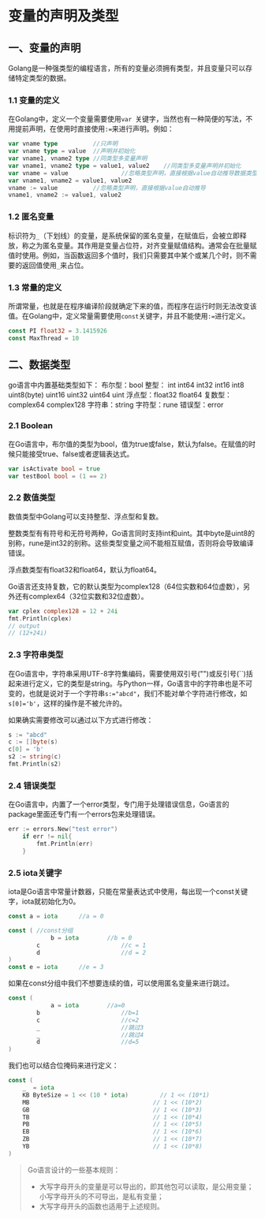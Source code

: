 # 变量的声明及类型






<extoc></extoc>

## 一、变量的声明

Golang是一种强类型的编程语言，所有的变量必须拥有类型，并且变量只可以存储特定类型的数据。

### 1.1 变量的定义

在Golang中，定义一个变量需要使用`var	`关键字，当然也有一种简便的写法，不用提前声明，在使用时直接使用`:=`来进行声明。例如：

```go
var vname type			//只声明
var vname type = value	//声明并初始化
var vname1, vname2 type	//同类型多变量声明
var vname1, vname2 type = value1, value2	//同类型多变量声明并初始化
var vname = value				//忽略类型声明，直接根据value自动推导数据类型
var vname1, vname2 = value1, value2
vname := value			//忽略类型声明，直接根据value自动推导
vname1, vname2 := value1, value2
```

### 1.2 匿名变量

标识符为`_`（下划线）的变量，是系统保留的匿名变量，在赋值后，会被立即释放，称之为匿名变量。其作用是变量占位符，对齐变量赋值结构。通常会在批量赋值时使用。例如，当函数返回多个值时，我们只需要其中某个或某几个时，则不需要的返回值使用`_`来占位。

### 1.3 常量的定义

所谓常量，也就是在程序编译阶段就确定下来的值，而程序在运行时则无法改变该值。在Golang中，定义常量需要使用`const`关键字，并且不能使用`:=`进行定义。

```go
const PI float32 = 3.1415926
const MaxThread = 10
```

## 二、数据类型

go语言中内置基础类型如下：
布尔型：bool
整型：	int int64 int32 int16 int8 uint8(byte) uint16 uint32 uint64 uint
浮点型：float32 float64
复数型：complex64 complex128
字符串：string
字符型：rune
错误型：error

### 2.1 Boolean

在Go语言中，布尔值的类型为bool，值为true或false，默认为false。在赋值的时候只能接受true、false或者逻辑表达式。

```go
var isActivate bool = true
var testBool bool = (1 == 2)
```

### 2.2 数值类型

数值类型中Golang可以支持整型、浮点型和复数。

整数类型有有符号和无符号两种，Go语言同时支持int和uint。其中byte是uint8的别称，rune是int32的别称。这些类型变量之间不能相互赋值，否则将会导致编译错误。

浮点数类型有float32和float64，默认为float64。

Go语言还支持复数，它的默认类型为complex128（64位实数和64位虚数），另外还有complex64（32位实数和32位虚数）。

```go
var cplex complex128 = 12 + 24i
fmt.Println(cplex)
// output
// (12+24i)
```

### 2.3 字符串类型

在Go语言中，字符串采用UTF-8字符集编码，需要使用双引号("")或反引号(\`\`)括起来进行定义，它的类型是string。与Python一样，Go语言中的字符串也是不可变的，也就是说对于一个字符串`s:="abcd"`，我们不能对单个字符进行修改，如`s[0]='b'`，这样的操作是不被允许的。

如果确实需要修改可以通过以下方式进行修改：

```go
s := "abcd"
c := []byte(s)
c[0] = 'b'
s2 := string(c)
fmt.Println(s2)
```

### 2.4 错误类型

在Go语言中，内置了一个error类型，专门用于处理错误信息，Go语言的package里面还专门有一个errors包来处理错误。

```go
err := errors.New("test error")
	if err != nil{
		fmt.Println(err)
	}
```

### 2.5 iota关键字

iota是Go语言中常量计数器，只能在常量表达式中使用，每出现一个const关键字，iota就初始化为0。

```go
const a = iota		//a = 0

const (	//const分组
			b = iota		//b = 0
  		c						//c = 1
  		d						//d = 2
)
const e = iota		//e = 3
```

如果在const分组中我们不想要连续的值，可以使用匿名变量来进行跳过。

```go
const (
			a = iota		//a=0
  		b						//b=1
  		c						//c=2
  		_						//跳过3
  		_						//跳过4
  		d						//d=5
)
```

我们也可以结合位掩码来进行定义：

```go
const (
	_  = iota                   
	KB ByteSize = 1 << (10 * iota) 		   // 1 << (10*1)
	MB                                   // 1 << (10*2)
	GB                                   // 1 << (10*3)
	TB                                   // 1 << (10*4)
	PB                                   // 1 << (10*5)
	EB                                   // 1 << (10*6)
	ZB                                   // 1 << (10*7)
	YB                                   // 1 << (10*8)
)
```

> Go语言设计的一些基本规则：
>
> - 大写字母开头的变量是可以导出的，即其他包可以读取，是公用变量；小写字母开头的不可导出，是私有变量；
> - 大写字母开头的函数也适用于上述规则。






